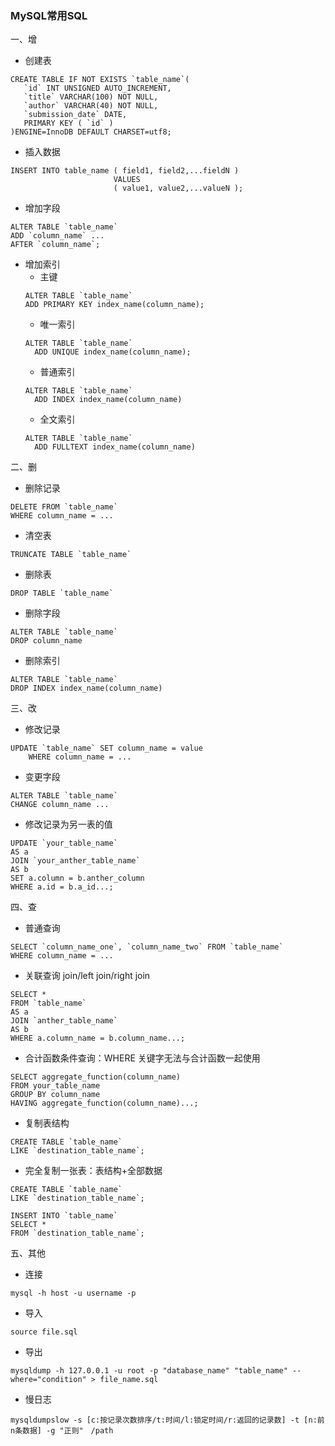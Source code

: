 ### MySQL常用SQL
一、增
- 创建表
```
CREATE TABLE IF NOT EXISTS `table_name`(
   `id` INT UNSIGNED AUTO_INCREMENT,
   `title` VARCHAR(100) NOT NULL,
   `author` VARCHAR(40) NOT NULL,
   `submission_date` DATE,
   PRIMARY KEY ( `id` )
)ENGINE=InnoDB DEFAULT CHARSET=utf8;
```
- 插入数据
```
INSERT INTO table_name ( field1, field2,...fieldN )
                       VALUES
                       ( value1, value2,...valueN );
```
- 增加字段
```
ALTER TABLE `table_name`
ADD `column_name` ...
AFTER `column_name`;
```
- 增加索引
    + 主键
    ```
    ALTER TABLE `table_name`
    ADD PRIMARY KEY index_name(column_name);
    ```
    + 唯一索引
    ```
    ALTER TABLE `table_name`
      ADD UNIQUE index_name(column_name);
    ```
    + 普通索引
    ```
    ALTER TABLE `table_name`
      ADD INDEX index_name(column_name)
    ```
    + 全文索引
    ```
    ALTER TABLE `table_name`
      ADD FULLTEXT index_name(column_name)
    ```

二、删
- 删除记录
```
DELETE FROM `table_name`
WHERE column_name = ...
```
- 清空表
```
TRUNCATE TABLE `table_name`
```
- 删除表
```
DROP TABLE `table_name`
```
- 删除字段
```
ALTER TABLE `table_name`
DROP column_name
```
- 删除索引
```
ALTER TABLE `table_name`
DROP INDEX index_name(column_name)
```
三、改
- 修改记录
```
UPDATE `table_name` SET column_name = value
    WHERE column_name = ...
```
- 变更字段
```
ALTER TABLE `table_name`
CHANGE column_name ...
```
- 修改记录为另一表的值
```
UPDATE `your_table_name`
AS a
JOIN `your_anther_table_name`
AS b
SET a.column = b.anther_column
WHERE a.id = b.a_id...;
```

四、查
- 普通查询
```
SELECT `column_name_one`, `column_name_two` FROM `table_name`
WHERE column_name = ...
```
- 关联查询 join/left join/right join
```
SELECT *
FROM `table_name`
AS a
JOIN `anther_table_name`
AS b
WHERE a.column_name = b.column_name...;
```
- 合计函数条件查询：WHERE 关键字无法与合计函数一起使用
```
SELECT aggregate_function(column_name)
FROM your_table_name
GROUP BY column_name
HAVING aggregate_function(column_name)...;
```
- 复制表结构
```
CREATE TABLE `table_name`
LIKE `destination_table_name`;
```
- 完全复制一张表：表结构+全部数据
```
CREATE TABLE `table_name`
LIKE `destination_table_name`;

INSERT INTO `table_name`
SELECT *
FROM `destination_table_name`;
```

五、其他
- 连接
```
mysql -h host -u username -p
```
- 导入
```
source file.sql
```
- 导出
```
mysqldump -h 127.0.0.1 -u root -p "database_name" "table_name" --where="condition" > file_name.sql
```
- 慢日志
```
mysqldumpslow -s [c:按记录次数排序/t:时间/l:锁定时间/r:返回的记录数] -t [n:前n条数据] -g "正则"　/path
```